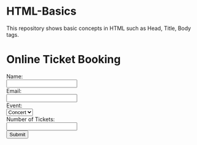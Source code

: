 # HTML-Basics
This repository shows basic concepts in HTML such as Head, Title, Body tags.
<!DOCTYPE html>
<html>
<head>
    <title>Online Ticket Booking</title>
</head>
<body>
    <h1>Online Ticket Booking</h1>
    <form action="/submit_ticket" method="post">
        <label for="name">Name:</label><br>
        <input type="text" id="name" name="name"><br>
        <label for="email">Email:</label><br>
        <input type="email" id="email" name="email"><br>
        <label for="event">Event:</label><br>
        <select id="event" name="event">
            <option value="concert">Concert</option>
            <option value="movie">Movie</option>
            <option value="play">Play</option>
        </select><br>
        <label for="tickets">Number of Tickets:</label><br>
        <input type="number" id="tickets" name="tickets"><br>
        <input type="submit" value="Submit">
    </form>
</body>
</html>
